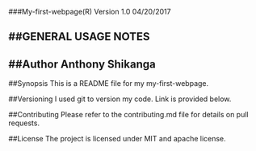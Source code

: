 ###My-first-webpage(R) Version 1.0 04/20/2017

##GENERAL USAGE NOTES
----------------------

##Author
**Anthony Shikanga**
----------------------

##Synopsis
This is a README file for my my-first-webpage.

##Versioning
I used git to version my code. Link is provided below.

##Contributing
Please refer to the contributing.md file for details on pull requests.

##License
The project is licensed under MIT and apache license.